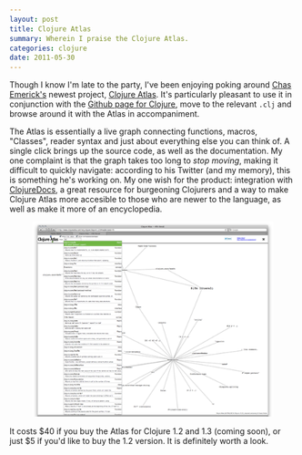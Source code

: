 ```yaml
---
layout: post
title: Clojure Atlas
summary: Wherein I praise the Clojure Atlas.
categories: clojure
date: 2011-05-30
---
```


Though I know I'm late to the party, I've been enjoying poking around [Chas Emerick's](http://cemerick.com/) newest project, [Clojure Atlas](http://clojureatlas.com). It's particularly pleasant to use it in conjunction with the [Github page for Clojure](https://github.com/clojure/clojure), move to the relevant `.clj` and browse around it with the Atlas in accompaniment.

The Atlas is essentially a live graph connecting functions, macros, "Classes", reader syntax and just about everything else you can think of. A single click brings up the source code, as well as the documentation. My one complaint is that the graph takes too long to *stop moving*, making it difficult to quickly navigate: according to his Twitter (and my memory), this is something he's working on. My one wish for the product: integration with [ClojureDocs](http://clojuredocs.org/), a great resource for burgeoning Clojurers and a way to make Clojure Atlas more accesible to those who are newer to the language, as well as make it more of an encyclopedia.

<figure class="fullwidth">

<img src="/images/clojure-atlas-screenshot.png" alt="example clojure atlas screenshot"/>
</figure>

It costs <span>\$</span>40 if you buy the Atlas for Clojure 1.2 and 1.3 (coming soon), or just <span>\$</span>5 if you'd like to buy the 1.2 version. It is definitely worth a look.
